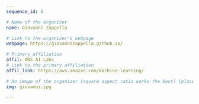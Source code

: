 ```yaml
---
sequence_id: 5

# Name of the organizer
name: Giovanni Zappella

# Link to the organizer's webpage
webpage: https://giovannizappella.github.io/

# Primary affiliation
affil: AWS AI Labs
# Link to the primary affiliation
affil_link: https://aws.amazon.com/machine-learning/

# An image of the organizer (square aspect ratio works the best) (place in the `assets/img/organizers` directory)
img: giovanni.jpg

---
```

